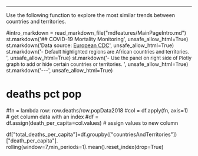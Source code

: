 ---
Use the following function to explore the most similar trends between countries and territories.


#intro_markdown = read_markdown_file("mdfeatures/MainPageIntro.md")
st.markdown('## COVID-19 Mortality Monitoring', unsafe_allow_html=True)
st.markdown('Data source: [European CDC](https://www.ecdc.europa.eu/en/covid-19-pandemic)', unsafe_allow_html=True)
st.markdown('- <font size="2"> Default highlighted regions are African countries and territories. </font>', unsafe_allow_html=True)
st.markdown('- <font size="2"> Use the panel on right side of Plotly graph to add or hide certain countries or territories. </font>', unsafe_allow_html=True)
st.markdown('---', unsafe_allow_html=True)


#
# deaths pct pop
#fn = lambda row: row.deaths/row.popData2018
#col = df.apply(fn, axis=1) # get column data with an index
#df = df.assign(death_per_capita=col.values) # assign values to new column

df["total_deaths_per_capita"]=df.groupby(["countriesAndTerritories"])["death_per_capita"].\
                    rolling(window=7,min_periods=1).mean().reset_index(drop=True)
